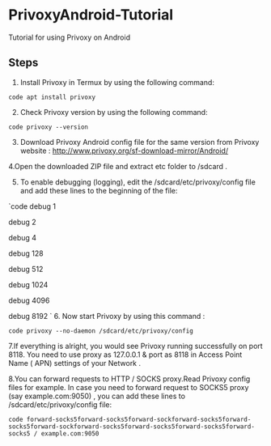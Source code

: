 # PrivoxyAndroid-Tutorial
Tutorial for using Privoxy on Android

## Steps

1. Install Privoxy in Termux by using the following command:

`code
apt install privoxy
`

2. Check Privoxy version by using the following command:

`code
privoxy --version
`

3. Download Privoxy Android config file for the same version  from Privoxy website : 
http://www.privoxy.org/sf-download-mirror/Android/

4.Open the downloaded ZIP file and extract etc folder to /sdcard .

5. To enable debugging (logging), edit the /sdcard/etc/privoxy/config file and add these lines to the beginning of the file:

`code
debug 1

debug 2

debug 4

debug 128

debug 512

debug 1024

debug 4096

debug 8192
`
6. Now start Privoxy by using this command :

`code
privoxy --no-daemon /sdcard/etc/privoxy/config
`

7.If everything is alright, you would see Privoxy running successfully on port 8118.
You need to use proxy as 127.0.0.1 & port as 8118 in Access Point Name ( APN)  settings of your Network .

8.You can forward requests to HTTP / SOCKS proxy.Read Privoxy config files for example. In case you need to forward request to SOCKS5 proxy (say example.com:9050) , you can add these lines to /sdcard/etc/privoxy/config file:

`code
forward-socks5forward-socks5forward-sockforward-socks5forward-socks5forward-sockforward-socks5forward-socks5forward-socks5forward-socks5 / example.com:9050
`


